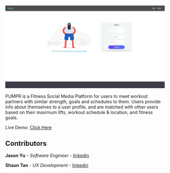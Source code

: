 ![pumpr](https://github.com/jasontech1998/pumpr-app/blob/master/public/landingPage.png)


PUMPR is a Fitness Social Media Platform for users to meet workout partners with similar strength, goals and schedules to them. Users provide info about themselves to a user profile, and are matched with other users based on their maximum lifts, workout schedule & location, and fitness goals.

Live Demo: [Click Here](https://pumpr.io/)

## Contributors
**Jason Yu** - *Software Engineer* - [linkedin](https://www.linkedin.com/in/jasonyu529/)

**Shaun Tan** - *UX Development* - [linkedin](https://www.linkedin.com/in/shaun-tan-0b1a5713a/)
